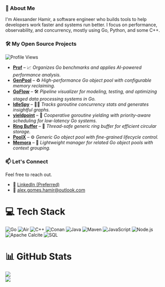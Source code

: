 ### 👋 About Me

I'm Alexsander Hamir, a software engineer who builds tools to help developers work faster and systems run better. I focus on performance, observability, and concurrency, mostly using Go, Python, and some C++. 

### 🛠️ My Open Source Projects
![Profile Views](https://komarev.com/ghpvc/?username=AlexsanderHamir&color=blue)

* **[Prof](https://github.com/AlexsanderHamir/prof)** – 📈 *Organizes Go benchmarks and applies AI-powered performance analysis.*
* **[GenPool](https://github.com/AlexsanderHamir/GenPool)** – ♻️ *High-performance Go object pool with configurable memory reclaiming.*
* **[GoFlow](https://github.com/AlexsanderHamir/GofLOW)** – 🛠️ *Pipeline visualizer for modeling, testing, and optimizing staged data processing systems in Go.*
* **[IdleSpy](https://github.com/AlexsanderHamir/IdleSpy)** – 🕵️‍♂️ *Tracks goroutine concurrency stats and generates insightful graphs.*
* **[yieldpoint](https://github.com/AlexsanderHamir/yieldpoint)** – 🚦 *Cooperative goroutine yielding with priority-aware scheduling for low-latency Go systems.*
* **[Ring Buffer](https://github.com/AlexsanderHamir/ring_buffer)** – 🔄 *Thread-safe generic ring buffer for efficient circular storage.*
* **[PoolX](https://github.com/AlexsanderHamir/PoolX)** – ⚙️ *Generic Go object pool with fine-grained lifecycle control.*
* **[Memora](https://github.com/AlexsanderHamir/Memora)** – 🧬 *Lightweight manager for related Go object pools with context grouping.*

### 📫 Let's Connect
Feel free to reach out.
- 💼 [LinkedIn (Preferred)](https://www.linkedin.com/in/alexsander-baptista/)
- 📧 alex.gomes.hamir@outlook.com
# 💻 Tech Stack
![Go](https://img.shields.io/badge/go-%2300ADD8.svg?style=for-the-badge&logo=go&logoColor=white)
![Air](https://img.shields.io/badge/Air%20(Golang%20Hot%20Reload)-00ADD8?style=for-the-badge&logo=go&logoColor=white)
![C++](https://img.shields.io/badge/c++-%2300599C.svg?style=for-the-badge&logo=c%2B%2B&logoColor=white)
![Conan](https://img.shields.io/badge/conan-35495E?style=for-the-badge&logo=circle&logoColor=white)
![Java](https://img.shields.io/badge/java-%23ED8B00.svg?style=for-the-badge&logo=openjdk&logoColor=white)
![Maven](https://img.shields.io/badge/maven-C71A36?style=for-the-badge&logo=apachemaven&logoColor=white)
![JavaScript](https://img.shields.io/badge/javascript-%23323330.svg?style=for-the-badge&logo=javascript&logoColor=%23F7DF1E)
![Node.js](https://img.shields.io/badge/node.js-339933?style=for-the-badge&logo=nodedotjs&logoColor=white)
![Apache Calcite](https://img.shields.io/badge/Apache%20Calcite-20232A?style=for-the-badge&logo=apache&logoColor=white)
![SQL](https://img.shields.io/badge/SQL-4479A1?style=for-the-badge&logo=postgresql&logoColor=white)
# 📊 GitHub Stats
![](https://github-readme-stats.vercel.app/api?username=AlexsanderHamir&theme=radical&hide_border=false&include_all_commits=true&count_private=true)<br/>
![](https://github-profile-trophy.vercel.app/?username=AlexsanderHamir&theme=radical&no-frame=false&no-bg=true&margin-w=4)
